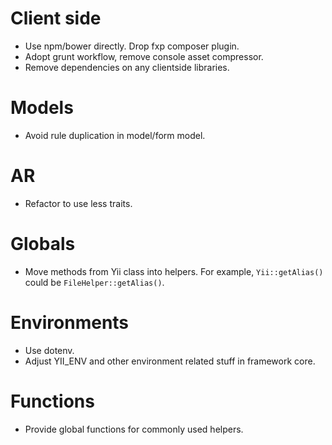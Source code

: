 Client side
===========

- Use npm/bower directly. Drop fxp composer plugin.
- Adopt grunt workflow, remove console asset compressor.
- Remove dependencies on any clientside libraries.

Models
======

- Avoid rule duplication in model/form model.

AR
==

- Refactor to use less traits.

Globals
=======

- Move methods from Yii class into helpers. For example, `Yii::getAlias()` could be `FileHelper::getAlias()`.

Environments
============

- Use dotenv.
- Adjust YII_ENV and other environment related stuff in framework core.

Functions
=========

- Provide global functions for commonly used helpers.
